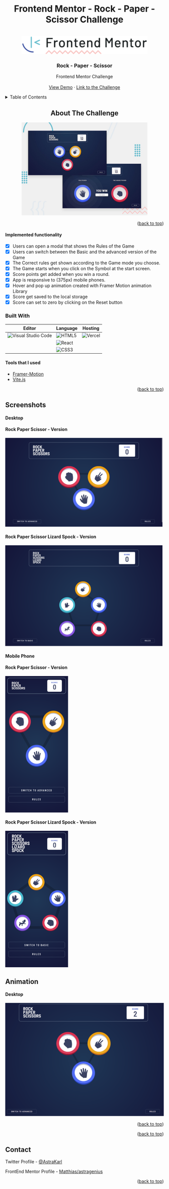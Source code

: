 #

<div align="center">
<h1>Frontend Mentor - Rock - Paper - Scissor Challenge</h1>
</div>

<div id="top"></div>

<!-- PROJECT LOGO -->
<br />
<div align="center">
  <a href="https://github.com/github_username/repo_name">
    <img src='/DOC/img/logo-desktop.svg'alt="Logo" width="400" height="auto">
  </a>

<h3 align="center">Rock - Paper - Scissor</h3>

  <p align="center">
    Frontend Mentor Challenge
    <br />
    <br />
    <a href="https://fem-rock-paper-scissor.vercel.app/">View Demo</a>
    ·
    <a href="https://www.frontendmentor.io/challenges/rock-paper-scissors-game-pTgwgvgH">Link to the Challenge</a>
  </p>
</div>

<!-- TABLE OF CONTENTS -->
<details>
  <summary>Table of Contents</summary>
  <ol>
    <li>
      <a href="#about-the-project">About The Project</a>
      <ul>
        <li><a href="#built-with">Built With</a></li>
      </ul>
    </li>
    <li><a href="#usage">Usage</a></li>
    <li><a href="#contact">Contact</a></li>
    <li><a href="#acknowledgments">Acknowledgments</a></li>
  </ol>
</details>

<!-- ABOUT THE PROJECT -->

<div align="center">
    <h2>About The Challenge</h2>

<a href="https://www.frontendmentor.io/challenges/rock-paper-scissors-game-pTgwgvgH">
    <img src='/DOC/img/desktop-preview.jpg'alt="Logo" width="400" height="auto">
  </a>

</div>

<p align="right">(<a href="#top">back to top</a>)</p>
<h4>Implemented functionality</h4>

- [x] Users can open a modal that shows the Rules of the Game
- [x] Users can switch between the Basic and the advanced version of the Game
- [x] The Correct rules get shown according to the Game mode you choose.
- [x] The Game starts when you click on the Symbol at the start screen.
- [x] Score points get added when you win a round.
- [x] App is responsive to (375px) mobile phones.
- [x] Hover and pop up animation created with Framer Motion animation Library
- [x] Score get saved to the local storage
- [x] Score can set to zero by clicking on the Reset button

### Built With

<div align="center">

| Editor                                                                                                                                            | Language                                                                                                      | Hosting                                                                                                      |
| ------------------------------------------------------------------------------------------------------------------------------------------------- | ------------------------------------------------------------------------------------------------------------- | ------------------------------------------------------------------------------------------------------------ |
| ![Visual Studio Code](https://img.shields.io/badge/Visual%20Studio%20Code-0078d7.svg?style=for-the-badge&logo=visual-studio-code&logoColor=white) | ![HTML5](https://img.shields.io/badge/html5-%23E34F26.svg?style=for-the-badge&logo=html5&logoColor=white)     | ![Vercel](https://img.shields.io/badge/vercel-%23000000.svg?style=for-the-badge&logo=vercel&logoColor=white) |
|                                                                                                                                                   | ![React](https://img.shields.io/badge/react-%2320232a.svg?style=for-the-badge&logo=react&logoColor=%2361DAFB) |
|                                                                                                                                                   | ![CSS3](https://img.shields.io/badge/css3-%231572B6.svg?style=for-the-badge&logo=css3&logoColor=white)        |

</div>

#### Tools that I used

- [Framer-Motion](https://www.framer.com/motion/)
- [Vite.js](https://vitejs.dev/)

<p align="right">(<a href="#top">back to top</a>)</p>

<!-- USAGE EXAMPLES -->

## Screenshots

#### Desktop

#### Rock Paper Scissor - Version

<img src='/DOC/Screenshots/desktop-version.png' alt="Logo" width="500" height="auto">

#### Rock Paper Scissor Lizard Spock - Version

<img src='/DOC/Screenshots/desktop-version2.png' alt="Logo" width="500" height="auto">

#### Mobile Phone

#### Rock Paper Scissor - Version

<img src='/DOC/Screenshots/mobile-version.png' alt="Logo" width="200" height="auto">

#### Rock Paper Scissor Lizard Spock - Version

<img src='/DOC/Screenshots/mobile-version2.png' alt="Logo" width="200" height="auto">

## Animation

#### Desktop

![animation](/DOC/animations/fem-rock-paper-scissor.gif)

<p align="right">(<a href="#top">back to top</a>)</p>

<p align="right">(<a href="#top">back to top</a>)</p>

<!-- CONTACT -->

## Contact

Twitter Profile - [@AstraKarl](https://twitter.com/AstraKarl)

FrontEnd Mentor Profile - [Matthias/astragenius](https://www.frontendmentor.io/profile/astragenius)

<p align="right">(<a href="#top">back to top</a>)</p>

<!-- MARKDOWN LINKS & IMAGES -->
<!-- https://www.markdownguide.org/basic-syntax/#reference-style-links -->

[contributors-shield]: https://img.shields.io/github/contributors/github_username/repo_name.svg?style=for-the-badge
[contributors-url]: https://github.com/github_username/repo_name/graphs/contributors
[forks-shield]: https://img.shields.io/github/forks/github_username/repo_name.svg?style=for-the-badge
[forks-url]: https://github.com/github_username/repo_name/network/members
[stars-shield]: https://img.shields.io/github/stars/github_username/repo_name.svg?style=for-the-badge
[stars-url]: https://github.com/github_username/repo_name/stargazers
[issues-shield]: https://img.shields.io/github/issues/github_username/repo_name.svg?style=for-the-badge
[issues-url]: https://github.com/github_username/repo_name/issues
[license-shield]: https://img.shields.io/github/license/github_username/repo_name.svg?style=for-the-badge
[license-url]: https://github.com/github_username/repo_name/blob/master/LICENSE.txt
[linkedin-shield]: https://img.shields.io/badge/-LinkedIn-black.svg?style=for-the-badge&logo=linkedin&colorB=555
[linkedin-url]: https://linkedin.com/in/linkedin_username
[product-screenshot]: images/screenshot.png

